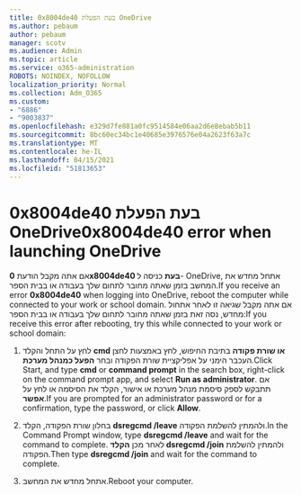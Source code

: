 ```yaml
---
title: 0x8004de40 בעת הפעלת OneDrive
ms.author: pebaum
author: pebaum
manager: scotv
ms.audience: Admin
ms.topic: article
ms.service: o365-administration
ROBOTS: NOINDEX, NOFOLLOW
localization_priority: Normal
ms.collection: Adm_O365
ms.custom:
- "6886"
- "9003837"
ms.openlocfilehash: e329d7fe881a0fc9514584e06aa2d6e8ebab5b11
ms.sourcegitcommit: 8bc60ec34bc1e40685e3976576e04a2623f63a7c
ms.translationtype: MT
ms.contentlocale: he-IL
ms.lasthandoff: 04/15/2021
ms.locfileid: "51813653"
---
```

# <a name="0x8004de40-error-when-launching-onedrive"></a><span data-ttu-id="2f66d-102">0x8004de40 בעת הפעלת OneDrive</span><span class="sxs-lookup"><span data-stu-id="2f66d-102">0x8004de40 error when launching OneDrive</span></span>

<span data-ttu-id="2f66d-103">אם אתה מקבל הודעת **0x8004de40 בעת** כניסה ל- OneDrive, אתחל מחדש את המחשב בזמן שאתה מחובר לתחום שלך בעבודה או בבית הספר.</span><span class="sxs-lookup"><span data-stu-id="2f66d-103">If you receive an error **0x8004de40** when  logging into OneDrive, reboot the computer while connected to your work or school domain.</span></span> <span data-ttu-id="2f66d-104">אם אתה מקבל שגיאה זו לאחר אתחול מחדש, נסה זאת בזמן שאתה מחובר לתחום שלך בעבודה או בבית הספר:</span><span class="sxs-lookup"><span data-stu-id="2f66d-104">If you receive this error after rebooting, try this while connected to your work or school domain:</span></span>

1. <span data-ttu-id="2f66d-105">לחץ על התחל והקלד **cmd** **או שורת פקודה**  בתיבת החיפוש, לחץ באמצעות לחצן העכבר הימני על אפליקציית שורת הפקודה ובחר  **הפעל כמנהל מערכת**.</span><span class="sxs-lookup"><span data-stu-id="2f66d-105">Click Start, and type **cmd** or **command prompt**  in the search  box, right-click on the command prompt app, and select  **Run as administrator**.</span></span> <span data-ttu-id="2f66d-106">אם תתבקש לספק סיסמת מנהל מערכת או אישור, הקלד את הסיסמה או לחץ על **אפשר**.</span><span class="sxs-lookup"><span data-stu-id="2f66d-106">If you are prompted for an administrator password or for a confirmation, type the password, or click **Allow**.</span></span>  

2. <span data-ttu-id="2f66d-107">בחלון שורת הפקודה, הקלד **dsregcmd /leave**  ולהמתין להשלמת הפקודה.</span><span class="sxs-lookup"><span data-stu-id="2f66d-107">In the Command Prompt window, type **dsregcmd /leave**  and wait for the command to complete.</span></span> <span data-ttu-id="2f66d-108">לאחר מכן **הקלד dsregcmd /join** ולהמתין להשלמת הפקודה.</span><span class="sxs-lookup"><span data-stu-id="2f66d-108">Then type **dsregcmd /join** and wait for the command to complete.</span></span>
3. <span data-ttu-id="2f66d-109">אתחל מחדש את המחשב.</span><span class="sxs-lookup"><span data-stu-id="2f66d-109">Reboot your computer.</span></span>
